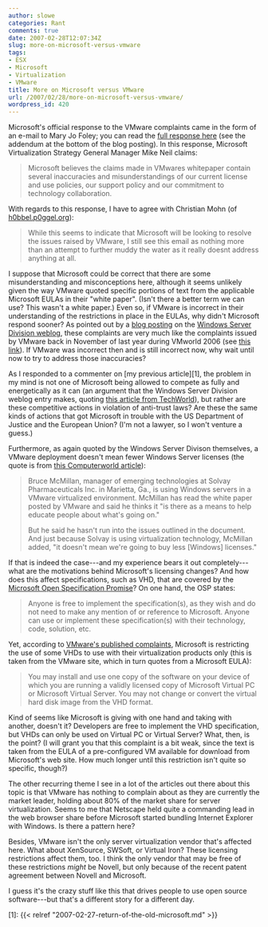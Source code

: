 ```yaml
---
author: slowe
categories: Rant
comments: true
date: 2007-02-28T12:07:34Z
slug: more-on-microsoft-versus-vmware
tags:
- ESX
- Microsoft
- Virtualization
- VMware
title: More on Microsoft versus VMware
url: /2007/02/28/more-on-microsoft-versus-vmware/
wordpress_id: 420
---
```


Microsoft's official response to the VMware complaints came in the form of an e-mail to Mary Jo Foley; you can read the [full response here](http://blogs.zdnet.com/microsoft/?p=283) (see the addendum at the bottom of the blog posting). In this response, Microsoft Virtualization Strategy General Manager Mike Neil claims:

>Microsoft believes the claims made in VMwares whitepaper contain several inaccuracies and misunderstandings of our current license and use policies, our support policy and our commitment to technology collaboration.

With regards to this response, I have to agree with Christian Mohn (of [h0bbel.p0ggel.org](http://h0bbel.p0ggel.org/)):

>While this seems to indicate that Microsoft will be looking to resolve the issues raised by VMware, I still see this email as nothing more than an attempt to further muddy the water as it really doesnt address anything at all.

I suppose that Microsoft could be correct that there are some misunderstanding and misconceptions here, although it seems unlikely given the way VMware quoted specific portions of text from the applicable Microsoft EULAs in their "white paper". (Isn't there a better term we can use? This wasn't a white paper.) Even so, if VMware is incorrect in their understanding of the restrictions in place in the EULAs, why didn't Microsoft respond sooner? As pointed out by a [blog posting](http://blogs.technet.com/windowsserver/archive/2007/02/27/VMyths.aspx) on the [Windows Server Division weblog](http://blogs.technet.com/windowsserver/default.aspx), these complaints are very much like the complaints issued by VMware back in November of last year during VMworld 2006 (see [this link](http://blogs.vmware.com/console/2006/11/licensing.html)). If VMware was incorrect then and is still incorrect now, why wait until now to try to address those inaccuracies?

As I responded to a commenter on [my previous article][1], the problem in my mind is not one of Microsoft being allowed to compete as fully and energetically as it can (an argument that the Windows Server Division weblog entry makes, quoting [this article from TechWorld](http://www.techworld.com/opsys/features/index.cfm?featureid=3195&amp;pagtype=samechan)), but rather are these competitive actions in violation of anti-trust laws? Are these the same kinds of actions that got Microsoft in trouble with the US Department of Justice and the European Union? (I'm not a lawyer, so I won't venture a guess.)

Furthermore, as again quoted by the Windows Server Divison themselves, a VMware deployment doesn't mean fewer Windows Server licenses (the quote is from [this Computerworld article](http://www.computerworld.com/action/article.do?command=viewArticleBasic&articleId=9011941&pageNumber=2)):

>Bruce McMillan, manager of emerging technologies at Solvay Pharmaceuticals Inc. in Marietta, Ga., is using Windows servers in a VMware virtualized environment. McMillan has read the white paper posted by VMware and said he thinks it "is there as a means to help educate people about what's going on."
>
>But he said he hasn't run into the issues outlined in the document. And just because Solvay is using virtualization technology, McMillan added, "it doesn't mean we're going to buy less [Windows] licenses."

If that is indeed the case---and my experience bears it out completely---what are the motivations behind Microsoft's licensing changes? And how does this affect specifications, such as VHD, that are covered by the [Microsoft Open Specification Promise](http://www.microsoft.com/interop/osp/default.mspx)? On one hand, the OSP states:

>Anyone is free to implement the specification(s), as they wish and do not need to make any mention of or reference to Microsoft. Anyone can use or implement these specification(s) with their technology, code, solution, etc.

Yet, according to [VMware's published complaints](http://www.vmware.com/solutions/whitepapers/msoft_licensing_wp.html), Microsoft is restricting the use of some VHDs to use with their virtualization products only (this is taken from the VMware site, which in turn quotes from a Microsoft EULA):

>You may install and use one copy of the software on your device of which you are running a validly licensed copy of Microsoft Virtual PC or Microsoft Virtual Server. You may not change or convert the virtual hard disk image from the VHD format.

Kind of seems like Microsoft is giving with one hand and taking with another, doesn't it? Developers are free to implement the VHD specification, but VHDs can only be used on Virtual PC or Virtual Server? What, then, is the point? (I will grant you that this complaint is a bit weak, since the text is taken from the EULA of a pre-configured VM available for download from Microsoft's web site. How much longer until this restriction isn't quite so specific, though?)

The other recurring theme I see in a lot of the articles out there about this topic is that VMware has nothing to complain about as they are currently the market leader, holding about 80% of the market share for server virtualization. Seems to me that Netscape held quite a commanding lead in the web browser share before Microsoft started bundling Internet Explorer with Windows. Is there a pattern here?

Besides, VMware isn't the only server virtualization vendor that's affected here. What about XenSource, SWSoft, or Virtual Iron? These licensing restrictions affect them, too. I think the only vendor that may be free of these restrictions _might_ be Novell, but only because of the recent patent agreement between Novell and Microsoft.

I guess it's the crazy stuff like this that drives people to use open source software---but that's a different story for a different day.

[1]: {{< relref "2007-02-27-return-of-the-old-microsoft.md" >}}
